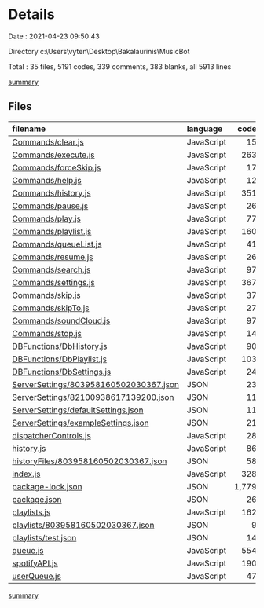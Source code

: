 # Details

Date : 2021-04-23 09:50:43

Directory c:\Users\vyten\Desktop\Bakalaurinis\MusicBot

Total : 35 files,  5191 codes, 339 comments, 383 blanks, all 5913 lines

[summary](results.md)

## Files
| filename | language | code | comment | blank | total |
| :--- | :--- | ---: | ---: | ---: | ---: |
| [Commands/clear.js](/Commands/clear.js) | JavaScript | 15 | 8 | 4 | 27 |
| [Commands/execute.js](/Commands/execute.js) | JavaScript | 263 | 47 | 45 | 355 |
| [Commands/forceSkip.js](/Commands/forceSkip.js) | JavaScript | 17 | 8 | 4 | 29 |
| [Commands/help.js](/Commands/help.js) | JavaScript | 12 | 5 | 2 | 19 |
| [Commands/history.js](/Commands/history.js) | JavaScript | 351 | 43 | 50 | 444 |
| [Commands/pause.js](/Commands/pause.js) | JavaScript | 26 | 5 | 4 | 35 |
| [Commands/play.js](/Commands/play.js) | JavaScript | 77 | 5 | 11 | 93 |
| [Commands/playlist.js](/Commands/playlist.js) | JavaScript | 160 | 43 | 16 | 219 |
| [Commands/queueList.js](/Commands/queueList.js) | JavaScript | 41 | 15 | 9 | 65 |
| [Commands/resume.js](/Commands/resume.js) | JavaScript | 26 | 5 | 4 | 35 |
| [Commands/search.js](/Commands/search.js) | JavaScript | 97 | 15 | 16 | 128 |
| [Commands/settings.js](/Commands/settings.js) | JavaScript | 367 | 49 | 33 | 449 |
| [Commands/skip.js](/Commands/skip.js) | JavaScript | 37 | 5 | 6 | 48 |
| [Commands/skipTo.js](/Commands/skipTo.js) | JavaScript | 27 | 5 | 7 | 39 |
| [Commands/soundCloud.js](/Commands/soundCloud.js) | JavaScript | 97 | 15 | 16 | 128 |
| [Commands/stop.js](/Commands/stop.js) | JavaScript | 14 | 5 | 2 | 21 |
| [DBFunctions/DbHistory.js](/DBFunctions/DbHistory.js) | JavaScript | 90 | 0 | 6 | 96 |
| [DBFunctions/DbPlaylist.js](/DBFunctions/DbPlaylist.js) | JavaScript | 103 | 0 | 7 | 110 |
| [DBFunctions/DbSettings.js](/DBFunctions/DbSettings.js) | JavaScript | 24 | 0 | 19 | 43 |
| [ServerSettings/803958160502030367.json](/ServerSettings/803958160502030367.json) | JSON | 23 | 0 | 0 | 23 |
| [ServerSettings/82100938617139200.json](/ServerSettings/82100938617139200.json) | JSON | 11 | 0 | 0 | 11 |
| [ServerSettings/defaultSettings.json](/ServerSettings/defaultSettings.json) | JSON | 11 | 0 | 0 | 11 |
| [ServerSettings/exampleSettings.json](/ServerSettings/exampleSettings.json) | JSON | 21 | 0 | 0 | 21 |
| [dispatcherControls.js](/dispatcherControls.js) | JavaScript | 28 | 0 | 4 | 32 |
| [history.js](/history.js) | JavaScript | 86 | 17 | 15 | 118 |
| [historyFiles/803958160502030367.json](/historyFiles/803958160502030367.json) | JSON | 58 | 0 | 0 | 58 |
| [index.js](/index.js) | JavaScript | 328 | 1 | 12 | 341 |
| [package-lock.json](/package-lock.json) | JSON | 1,779 | 0 | 1 | 1,780 |
| [package.json](/package.json) | JSON | 26 | 0 | 1 | 27 |
| [playlists.js](/playlists.js) | JavaScript | 162 | 0 | 8 | 170 |
| [playlists/803958160502030367.json](/playlists/803958160502030367.json) | JSON | 9 | 0 | 0 | 9 |
| [playlists/test.json](/playlists/test.json) | JSON | 14 | 0 | 0 | 14 |
| [queue.js](/queue.js) | JavaScript | 554 | 42 | 63 | 659 |
| [spotifyAPI.js](/spotifyAPI.js) | JavaScript | 190 | 1 | 11 | 202 |
| [userQueue.js](/userQueue.js) | JavaScript | 47 | 0 | 7 | 54 |

[summary](results.md)